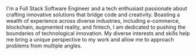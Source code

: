 I'm a Full Stack Software Engineer and a tech enthusiast passionate about crafting innovative solutions that bridge code and creativity. Boasting a wealth of experience across diverse industries, including e-commerce, blockchain, augmented reality, and fintech, I am dedicated to pushing the boundaries of technological innovation. My diverse interests and skills help me bring a unique perspective to my work and allow me to approach problems from multiple angles. 

<!-- ![Skate GIF](https://raw.githubusercontent.com/glaubermagal/glaubermagal/master/sk8.gif) -->
